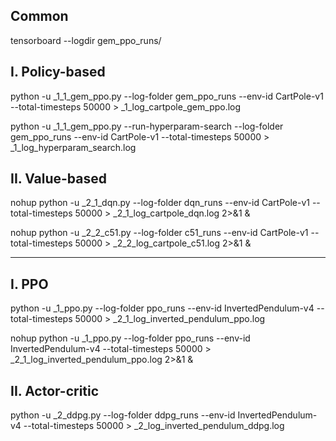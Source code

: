 ## Common

tensorboard --logdir gem_ppo_runs/

## I. Policy-based

python -u  _1_1_gem_ppo.py --log-folder gem_ppo_runs --env-id CartPole-v1 --total-timesteps 50000 > _1_log_cartpole_gem_ppo.log


python -u _1_1_gem_ppo.py --run-hyperparam-search --log-folder gem_ppo_runs --env-id CartPole-v1 --total-timesteps 50000 > _1_log_hyperparam_search.log


## II. Value-based 

nohup python -u  _2_1_dqn.py --log-folder dqn_runs --env-id CartPole-v1 --total-timesteps 50000 > _2_1_log_cartpole_dqn.log 2>&1 &


nohup python -u  _2_2_c51.py --log-folder c51_runs --env-id CartPole-v1 --total-timesteps 50000 > _2_2_log_cartpole_c51.log 2>&1 &


--------------------------------------

## I. PPO 

python -u  _1_ppo.py --log-folder ppo_runs --env-id InvertedPendulum-v4 --total-timesteps 50000 > _2_1_log_inverted_pendulum_ppo.log

nohup python -u  _1_ppo.py --log-folder ppo_runs --env-id InvertedPendulum-v4 --total-timesteps 50000 > _2_1_log_inverted_pendulum_ppo.log 2>&1 &


## II. Actor-critic 

python -u  _2_ddpg.py --log-folder ddpg_runs --env-id InvertedPendulum-v4 --total-timesteps 50000 > _2_log_inverted_pendulum_ddpg.log
